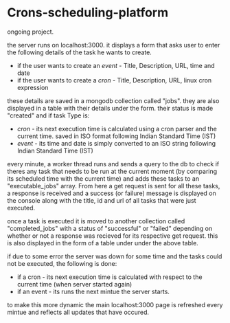 # Crons-scheduling-platform
ongoing project.

the server runs on localhost:3000. it displays a form that asks user to enter the following details of the task he wants to create. 
- if the user wants to create an _event_  - Title, Description, URL, time and date 
- if the user wants to create a _cron_  - Title, Description, URL, linux cron expression 

these details are saved in a mongodb collection called "jobs". they are also displayed in a table with their details under the form. their status is made "created" and if task Type is:
- _cron_ - its next execution time is calculated using a cron parser and the current time. saved in ISO format following Indian Standard Time (IST)
- _event_ - its time and date is simply converted to an ISO string following Indian Standard Time (IST)

every minute, a worker thread runs and sends a query to the db to check if theres any task that needs to be run at the current moment (by comparing its scheduled time with the current time) and adds these tasks to an "executable_jobs" array. From here a get request is sent for all these tasks, a response is received and a success (or failure) message is displayed on the console along with the title, id and url of all tasks that were just executed. 

once a task is executed it is moved to another collection called "completed_jobs" with a status of "successful" or "failed" depending on whether or not a response was recieved for its respective get request. this is also displayed in the form of a table under under the above table. 

if due to some error the server was down for some time and the tasks could not be executed, the following is done:
- if a cron - its next execution time is calculated with respect to the current time (when server started again)
- if an event - its runs the next mintue the server starts.

to make this more dynamic the main localhost:3000 page is refreshed every mintue and reflects all updates that have occured. 
  
